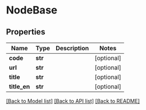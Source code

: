 # NodeBase


## Properties
Name | Type | Description | Notes
------------ | ------------- | ------------- | -------------
**code** | **str** |  | [optional] 
**url** | **str** |  | [optional] 
**title** | **str** |  | [optional] 
**title_en** | **str** |  | [optional] 

[[Back to Model list]](../README.md#documentation-for-models) [[Back to API list]](../README.md#documentation-for-api-endpoints) [[Back to README]](../README.md)


